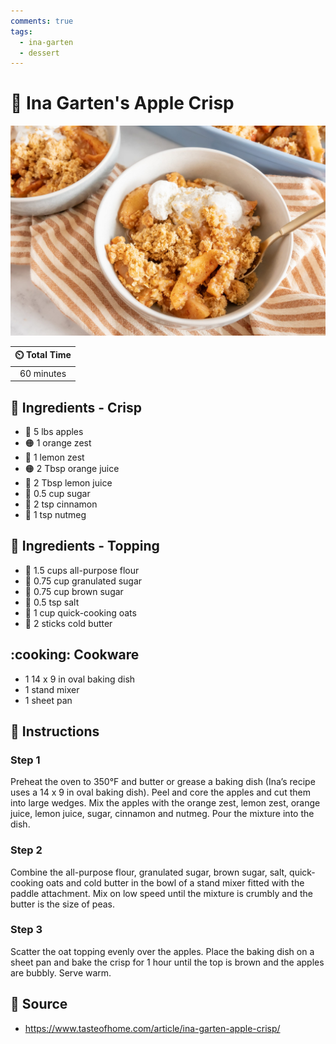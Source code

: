 ```yaml
---
comments: true
tags:
  - ina-garten
  - dessert
---
```

# :apple: Ina Garten's Apple Crisp

![Ina Garten's Apple Crisp](../assets/images/ina-garten's-apple-crisp.jpg)

| :timer_clock: Total Time |
|:-----------------------: |
| 60 minutes |

## :salt: Ingredients - Crisp

- :apple: 5 lbs apples
- :orange_circle: 1 orange zest
- :lemon: 1 lemon zest
- :orange_circle: 2 Tbsp orange juice
- :lemon: 2 Tbsp lemon juice
- :candy: 0.5 cup sugar
- :custard: 2 tsp cinnamon
- :chestnut: 1 tsp nutmeg

## :salt: Ingredients - Topping

- :ear_of_rice: 1.5 cups all-purpose flour
- :candy: 0.75 cup granulated sugar
- :maple_leaf: 0.75 cup brown sugar
- :salt: 0.5 tsp salt
- :ear_of_rice: 1 cup quick-cooking oats
- :butter: 2 sticks cold butter

## :cooking: Cookware

- 1 14 x 9 in oval baking dish
- 1 stand mixer
- 1 sheet pan

## :pencil: Instructions

### Step 1

Preheat the oven to 350°F and butter or grease a baking dish (Ina’s recipe uses a 14 x 9 in oval baking dish). Peel
and core the apples and cut them into large wedges. Mix the apples with the orange zest, lemon zest, orange juice, lemon
juice, sugar, cinnamon and nutmeg. Pour the mixture into the dish.

### Step 2

Combine the all-purpose flour, granulated sugar, brown sugar, salt, quick-cooking oats and cold butter in the bowl of a
stand mixer fitted with the paddle attachment. Mix on low speed until the mixture is crumbly and the butter is the size
of peas.

### Step 3

Scatter the oat topping evenly over the apples. Place the baking dish on a sheet pan and bake the crisp for 1 hour until
the top is brown and the apples are bubbly. Serve warm.

## :link: Source

- <https://www.tasteofhome.com/article/ina-garten-apple-crisp/>
